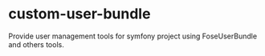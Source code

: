 # custom-user-bundle
Provide user management tools for symfony project using FoseUserBundle and others tools.
